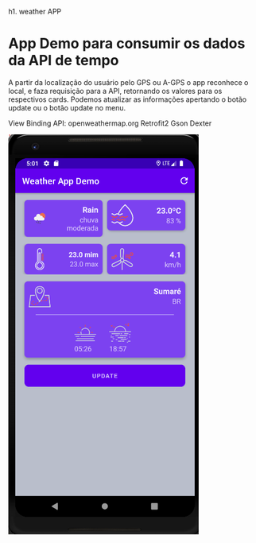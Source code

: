 h1. weather APP

# App Demo para consumir os dados da API de tempo

 A partir da localização do usuário pelo GPS ou A-GPS o app reconhece o local,
  e faza requisição para a API, retornando os valores para os respectivos cards.
 Podemos atualizar as informações apertando o botão update ou o botão update no menu.


 View Binding
 API: openweathermap.org
 Retrofit2 
 Gson
 Dexter

![app image 1](weatherAppImage.png)
